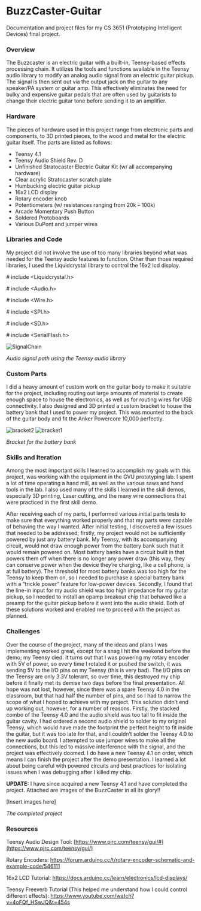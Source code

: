 # BuzzCaster-Guitar
Documentation and project files for my CS 3651 (Prototyping Intelligent Devices) final project.

### Overview

The Buzzcaster is an electric guitar with a built-in, Teensy-based effects processing chain. It utilizes the tools and functions available in the Teensy audio library to modify an analog audio signal from an electric guitar pickup. The signal is then sent out via the output jack on the guitar to any speaker/PA system or guitar amp. This effectively eliminates the need for bulky and expensive guitar pedals that are often used by guitarists to change their electric guitar tone before sending it to an amplifier.

### Hardware

The pieces of hardware used in this project range from electronic parts and components, to 3D printed pieces, to the wood and metal for the electric guitar itself. The parts are listed as follows:

- Teensy 4.1
- Teensy Audio Shield Rev. D
- Unfinished Stratocaster Electric Guitar Kit (w/ all accompanying hardware)
- Clear acrylic Stratocaster scratch plate
- Humbucking electric guitar pickup
- 16x2 LCD display
- Rotary encoder knob
- Potentiometers (w/ resistances ranging from 20k – 100k)
- Arcade Momentary Push Button
- Soldered Protoboards
- Various DuPont and jumper wires

### Libraries and Code

My project did not involve the use of too many libraries beyond what was needed for the Teensy audio features to function. Other than those required libraries, I used the Liquidcrystal library to control the 16x2 lcd display.

\# include &lt;Liquidcrystal.h&gt;

\# include &lt;Audio.h&gt;

\# include &lt;Wire.h&gt;

\# include &lt;SPI.h&gt;

\# include &lt;SD.h&gt;

\# include &lt;SerialFlash.h&gt;

![SignalChain](https://github.com/user-attachments/assets/9b210053-f6b3-45e7-ad7f-4f43e9d7bd45)

_Audio signal path using the Teensy audio library_

### Custom Parts

I did a heavy amount of custom work on the guitar body to make it suitable for the project, including routing out large amounts of material to create enough space to house the electronics, as well as for routing wires for USB connectivity. I also designed and 3D printed a custom bracket to house the battery bank that I used to power my project. This was mounted to the back of the guitar body and fit the Anker Powercore 10,000 perfectly.

![bracket2](https://github.com/user-attachments/assets/6ca917ac-2bf2-47e7-9855-4d1e0ec19635)
![bracket1](https://github.com/user-attachments/assets/a73192cb-e79d-45ba-9e22-f51ecd4d0f21)

_Bracket for the battery bank_

### Skills and Iteration

Among the most important skills I learned to accomplish my goals with this project, was working with the equipment in the GVU prototyping lab. I spent a lot of time operating a hand mill, as well as the various saws and hand tools in the lab. I also used many of the skills I learned in the skill demos, especially 3D printing, Laser cutting, and the many wire connections that were practiced in the first skill demo.

After receiving each of my parts, I performed various initial parts tests to make sure that everything worked properly and that my parts were capable of behaving the way I wanted. After initial testing, I discovered a few issues that needed to be addressed; firstly, my project would not be sufficiently powered by just any battery bank. My Teensy, with its accompanying circuit, would not draw enough power from the battery bank such that it would remain powered on. Most battery banks have a circuit built in that powers them off when there is no longer any power draw (this way, they can conserve power when the device they’re charging, like a cell phone, is at full battery). The threshold for most battery banks was too high for the Teensy to keep them on, so I needed to purchase a special battery bank with a “trickle power” feature for low-power devices. Secondly, I found that the line-in input for my audio shield was too high impedance for my guitar pickup, so I needed to install an opamp breakout chip that behaved like a preamp for the guitar pickup before it went into the audio shield. Both of these solutions worked and enabled me to proceed with the project as planned.

### Challenges

Over the course of the project, many of the ideas and plans I was implementing worked great, except for a snag I hit the weekend before the demo; my Teensy died. It turns out that I was powering my rotary encoder with 5V of power, so every time I rotated it or pushed the switch, it was sending 5V to the I/O pins on my Teensy (this is very bad). The I/O pins on the Teensy are only 3.3V tolerant, so over time, this destroyed my chip before it finally met its demise two days before the final presentation. All hope was not lost, however, since there was a spare Teensy 4.0 in the classroom, but that had half the number of pins, and so I had to narrow the scope of what I hoped to achieve with my project. This solution didn’t end up working out, however, for a number of reasons. Firstly, the stacked combo of the Teensy 4.0 and the audio shield was too tall to fit inside the guitar cavity. I had ordered a second audio shield to solder to my original Teensy, which would have made the footprint the perfect height to fit inside the guitar, but it was too late for that, and I couldn’t solder the Teensy 4.0 to the new audio board. I attempted to use jumper wires to make all the connections, but this led to massive interference with the signal, and the project was effectively doomed. I do have a new Teensy 4.1 on order, which means I can finish the project after the demo presentation. I learned a lot about being careful with powered circuits and best practices for isolating issues when I was debugging after I killed my chip.

**UPDATE:**
I have since acquired a new Teensy 4.1 and have completed the project. Attached are images of the BuzzCaster in all its glory!!

[Insert images here]

_The completed project_

### Resources

Teensy Audio Design Tool: [https://www.pjrc.com/teensy/gui/#](https://www.pjrc.com/teensy/gui/)

Rotary Encoders: <https://forum.arduino.cc/t/rotary-encoder-schematic-and-example-code/546111>

16x2 LCD Tutorial: <https://docs.arduino.cc/learn/electronics/lcd-displays/>

Teensy Freeverb Tutorial (This helped me understand how I could control different effects): <https://www.youtube.com/watch?v=4oFQf_HSwJQ&t=454s>
